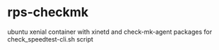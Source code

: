 # rps-checkmk
ubuntu xenial container with xinetd and check-mk-agent packages for check_speedtest-cli.sh script
